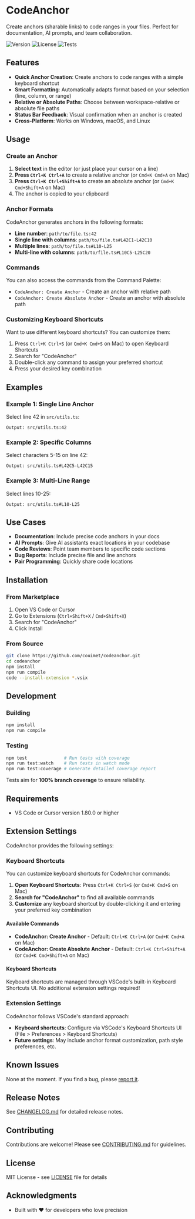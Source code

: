 # CodeAnchor

Create anchors (sharable links) to code ranges in your files. Perfect for documentation, AI prompts, and team collaboration.

![Version](https://img.shields.io/badge/version-0.1.0-blue) ![License](https://img.shields.io/badge/license-MIT-green) ![Tests](https://img.shields.io/badge/tests-100%25%20coverage-green)

## Features

- **Quick Anchor Creation**: Create anchors to code ranges with a simple keyboard shortcut
- **Smart Formatting**: Automatically adapts format based on your selection (line, column, or range)
- **Relative or Absolute Paths**: Choose between workspace-relative or absolute file paths
- **Status Bar Feedback**: Visual confirmation when an anchor is created
- **Cross-Platform**: Works on Windows, macOS, and Linux

## Usage

### Create an Anchor

1. **Select text** in the editor (or just place your cursor on a line)
2. **Press `Ctrl+K Ctrl+A`** to create a relative anchor (or `Cmd+K Cmd+A` on Mac)
3. **Press `Ctrl+K Ctrl+Shift+A`** to create an absolute anchor (or `Cmd+K Cmd+Shift+A` on Mac)
4. The anchor is copied to your clipboard

### Anchor Formats

CodeAnchor generates anchors in the following formats:

- **Line number**: `path/to/file.ts:42`
- **Single line with columns**: `path/to/file.ts#L42C1-L42C10`
- **Multiple lines**: `path/to/file.ts#L10-L25`
- **Multi-line with columns**: `path/to/file.ts#L10C5-L25C20`

### Commands

You can also access the commands from the Command Palette:

- `CodeAnchor: Create Anchor` - Create an anchor with relative path
- `CodeAnchor: Create Absolute Anchor` - Create an anchor with absolute path

### Customizing Keyboard Shortcuts

Want to use different keyboard shortcuts? You can customize them:

1. Press `Ctrl+K Ctrl+S` (or `Cmd+K Cmd+S` on Mac) to open Keyboard Shortcuts
2. Search for "CodeAnchor"
3. Double-click any command to assign your preferred shortcut
4. Press your desired key combination

## Examples

### Example 1: Single Line Anchor

Select line 42 in `src/utils.ts`:

```
Output: src/utils.ts:42
```

### Example 2: Specific Columns

Select characters 5-15 on line 42:

```
Output: src/utils.ts#L42C5-L42C15
```

### Example 3: Multi-Line Range

Select lines 10-25:

```
Output: src/utils.ts#L10-L25
```

## Use Cases

- **Documentation**: Include precise code anchors in your docs
- **AI Prompts**: Give AI assistants exact locations in your codebase
- **Code Reviews**: Point team members to specific code sections
- **Bug Reports**: Include precise file and line anchors
- **Pair Programming**: Quickly share code locations

## Installation

### From Marketplace

1. Open VS Code or Cursor
2. Go to Extensions (`Ctrl+Shift+X` / `Cmd+Shift+X`)
3. Search for "CodeAnchor"
4. Click Install

### From Source

```bash
git clone https://github.com/couimet/codeanchor.git
cd codeanchor
npm install
npm run compile
code --install-extension *.vsix
```

## Development

### Building

```bash
npm install
npm run compile
```

### Testing

```bash
npm test              # Run tests with coverage
npm run test:watch    # Run tests in watch mode
npm run test:coverage # Generate detailed coverage report
```

Tests aim for **100% branch coverage** to ensure reliability.

## Requirements

- VS Code or Cursor version 1.80.0 or higher

## Extension Settings

CodeAnchor provides the following settings:

### Keyboard Shortcuts

You can customize keyboard shortcuts for CodeAnchor commands:

1. **Open Keyboard Shortcuts**: Press `Ctrl+K Ctrl+S` (or `Cmd+K Cmd+S` on Mac)
2. **Search for "CodeAnchor"** to find all available commands
3. **Customize** any keyboard shortcut by double-clicking it and entering your preferred key combination

#### Available Commands

- **CodeAnchor: Create Anchor** - Default: `Ctrl+K Ctrl+A` (or `Cmd+K Cmd+A` on Mac)
- **CodeAnchor: Create Absolute Anchor** - Default: `Ctrl+K Ctrl+Shift+A` (or `Cmd+K Cmd+Shift+A` on Mac)

#### Keyboard Shortcuts

Keyboard shortcuts are managed through VSCode's built-in Keyboard Shortcuts UI. No additional extension settings required!

### Extension Settings

CodeAnchor follows VSCode's standard approach:

- **Keyboard shortcuts**: Configure via VSCode's Keyboard Shortcuts UI (File > Preferences > Keyboard Shortcuts)
- **Future settings**: May include anchor format customization, path style preferences, etc.

## Known Issues

None at the moment. If you find a bug, please [report it](https://github.com/couimet/codeanchor/issues).

## Release Notes

See [CHANGELOG.md](CHANGELOG.md) for detailed release notes.

## Contributing

Contributions are welcome! Please see [CONTRIBUTING.md](CONTRIBUTING.md) for guidelines.

## License

MIT License - see [LICENSE](LICENSE) file for details

## Acknowledgments

- Built with ❤️ for developers who love precision
